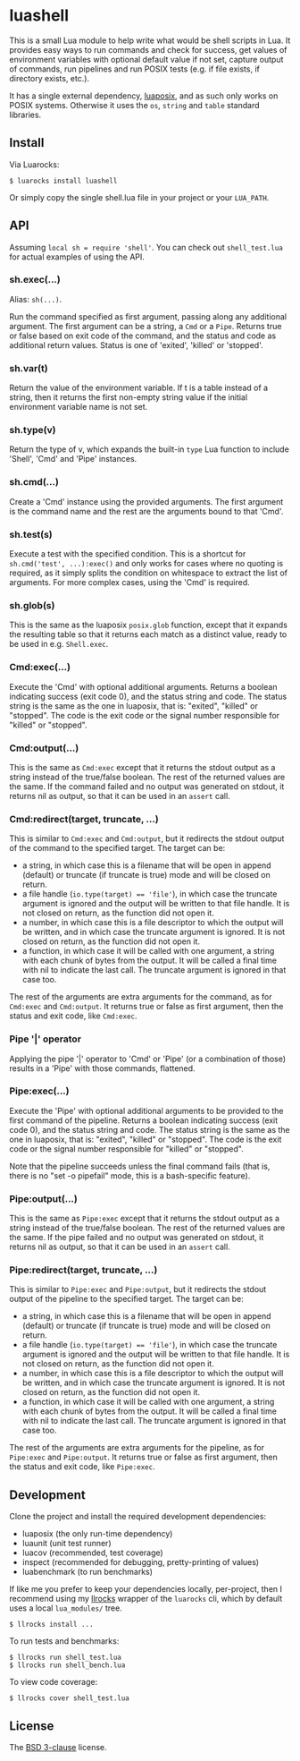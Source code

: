 # luashell

This is a small Lua module to help write what would be shell scripts in Lua. It provides easy ways to run commands and check for success, get values of environment variables with optional default value if not set, capture output of commands, run pipelines and run POSIX tests (e.g. if file exists, if directory exists, etc.).

It has a single external dependency, [luaposix], and as such only works on POSIX systems. Otherwise it uses the `os`, `string` and `table` standard libraries.

## Install

Via Luarocks:

```
$ luarocks install luashell
```

Or simply copy the single shell.lua file in your project or your `LUA_PATH`.

## API

Assuming `local sh = require 'shell'`. You can check out `shell_test.lua` for
actual examples of using the API.

### sh.exec(...)

Alias: `sh(...)`.

Run the command specified as first argument, passing along any additional argument. The first argument can be a string, a `Cmd` or a `Pipe`. Returns true or false based on exit code of the command, and the status and code as additional return values. Status is one of 'exited', 'killed' or 'stopped'.

### sh.var(t)

Return the value of the environment variable. If t is a table
instead of a string, then it returns the first non-empty string
value if the initial environment variable name is not set.

### sh.type(v)

Return the type of v, which expands the built-in `type` Lua
function to include 'Shell', 'Cmd' and 'Pipe' instances.

### sh.cmd(...)

Create a 'Cmd' instance using the provided arguments. The first
argument is the command name and the rest are the arguments bound
to that 'Cmd'.

### sh.test(s)

Execute a test with the specified condition. This is a shortcut
for `sh.cmd('test', ...):exec()` and only works for cases where
no quoting is required, as it simply splits the condition on
whitespace to extract the list of arguments. For more complex
cases, using the 'Cmd' is required.

### sh.glob(s)

This is the same as the luaposix `posix.glob` function, except that it
expands the resulting table so that it returns each match as a
distinct value, ready to be used in e.g. `Shell.exec`.

### Cmd:exec(...)

Execute the 'Cmd' with optional additional arguments. Returns a boolean
indicating success (exit code 0), and the status string and code. The
status string is the same as the one in luaposix, that is:
"exited", "killed" or "stopped". The code is the exit code or the signal
number responsible for "killed" or "stopped".

### Cmd:output(...)

This is the same as `Cmd:exec` except that it returns the stdout output as a string
instead of the true/false boolean. The rest of the returned values are the same.
If the command failed and no output was generated on stdout, it returns nil as output,
so that it can be used in an `assert` call.

### Cmd:redirect(target, truncate, ...)

This is similar to `Cmd:exec` and `Cmd:output`, but it redirects the stdout output
of the command to the specified target. The target can be:

* a string, in which case this is a filename that will be open in append (default)
  or truncate (if truncate is true) mode and will be closed on return.
* a file handle (`io.type(target) == 'file'`), in which case the truncate argument is
  ignored and the output will be written to that file handle. It is not closed on
  return, as the function did not open it.
* a number, in which case this is a file descriptor to which the output will be
  written, and in which case the truncate argument is ignored. It is not closed on
  return, as the function did not open it.
* a function, in which case it will be called with one argument, a string with each chunk
  of bytes from the output. It will be called a final time with nil to indicate the last
  call. The truncate argument is ignored in that case too.

The rest of the arguments are extra arguments for the command, as for `Cmd:exec` and
`Cmd:output`. It returns true or false as first argument, then the
status and exit code, like `Cmd:exec`.

### Pipe '|' operator

Applying the pipe '|' operator to 'Cmd' or 'Pipe' (or a combination of those)
results in a 'Pipe' with those commands, flattened.

### Pipe:exec(...)

Execute the 'Pipe' with optional additional arguments to be provided to the
first command of the pipeline. Returns a boolean
indicating success (exit code 0), and the status string and code. The
status string is the same as the one in luaposix, that is:
"exited", "killed" or "stopped". The code is the exit code or the signal
number responsible for "killed" or "stopped".

Note that the pipeline succeeds unless the final command fails (that is, there
is no "set -o pipefail" mode, this is a bash-specific feature).

### Pipe:output(...)

This is the same as `Pipe:exec` except that it returns the stdout output as a string
instead of the true/false boolean. The rest of the returned values are the same.
If the pipe failed and no output was generated on stdout, it returns nil as output,
so that it can be used in an `assert` call.

### Pipe:redirect(target, truncate, ...)

This is similar to `Pipe:exec` and `Pipe:output`, but it redirects the stdout output
of the pipeline to the specified target. The target can be:

* a string, in which case this is a filename that will be open in append (default)
  or truncate (if truncate is true) mode and will be closed on return.
* a file handle (`io.type(target) == 'file'`), in which case the truncate argument is
  ignored and the output will be written to that file handle. It is not closed on
  return, as the function did not open it.
* a number, in which case this is a file descriptor to which the output will be
  written, and in which case the truncate argument is ignored. It is not closed on
  return, as the function did not open it.
* a function, in which case it will be called with one argument, a string with each chunk
  of bytes from the output. It will be called a final time with nil to indicate the last
  call. The truncate argument is ignored in that case too.

The rest of the arguments are extra arguments for the pipeline, as for `Pipe:exec` and
`Pipe:output`. It returns true or false as first argument, then the
status and exit code, like `Pipe:exec`.

## Development

Clone the project and install the required development dependencies:

* luaposix (the only run-time dependency)
* luaunit (unit test runner)
* luacov (recommended, test coverage)
* inspect (recommended for debugging, pretty-printing of values)
* luabenchmark (to run benchmarks)

If like me you prefer to keep your dependencies locally, per-project, then I recommend using my [llrocks] wrapper of the `luarocks` cli, which by default uses a local `lua_modules/` tree.

```
$ llrocks install ...
```

To run tests and benchmarks:

```
$ llrocks run shell_test.lua
$ llrocks run shell_bench.lua
```

To view code coverage:

```
$ llrocks cover shell_test.lua
```

## License

The [BSD 3-clause][bsd] license.

[luaposix]: https://github.com/luaposix/luaposix
[bsd]: http://opensource.org/licenses/BSD-3-Clause
[llrocks]: https://git.sr.ht/~mna/llrocks
